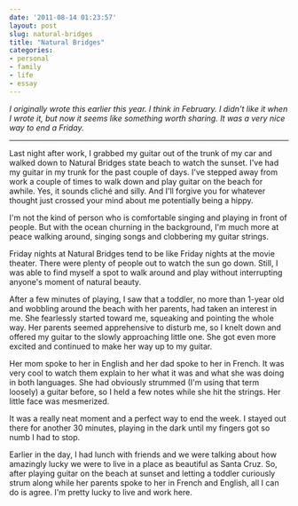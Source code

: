 ```yaml
---
date: '2011-08-14 01:23:57'
layout: post
slug: natural-bridges
title: "Natural Bridges"
categories:
- personal
- family
- life
- essay
---
```


*I originally wrote this earlier this year. I think in February. I didn't like it when I wrote it, but now it seems like something worth sharing. It was a very nice way to end a Friday.*

***

Last night after work, I grabbed my guitar out of the trunk of my car and walked down to Natural Bridges state beach to watch the sunset. I've had my guitar in my trunk for the past couple of days. I've stepped away from work a couple of times to walk down and play guitar on the beach for awhile. Yes, it sounds cliché and silly. And I'll forgive you for whatever thought just crossed your mind about me potentially being a hippy.

I'm not the kind of person who is comfortable singing and playing in front of people. But with the ocean churning in the background, I'm much more at peace walking around, singing songs and clobbering my guitar strings.

Friday nights at Natural Bridges tend to be like Friday nights at the movie theater. There were plenty of people out to watch the sun go down. Still, I was able to find myself a spot to walk around and play without interrupting anyone's moment of natural beauty.

After a few minutes of playing, I saw that a toddler, no more than 1-year old and wobbling around the beach with her parents, had taken an interest in me. She fearlessly started toward me, squeaking and pointing the whole way. Her parents seemed apprehensive to disturb me, so I knelt down and offered my guitar to the slowly approaching little one. She got even more excited and continued to make her way up to my guitar.

Her mom spoke to her in English and her dad spoke to her in French. It was very cool to watch them explain to her what it was and what she was doing in both languages. She had obviously strummed (I'm using that term loosely) a guitar before, so I held a few notes while she hit the strings. Her little face was mesmerized.

It was a really neat moment and a perfect way to end the week. I stayed out there for another 30 minutes, playing in the dark until my fingers got so numb I had to stop.

Earlier in the day, I had lunch with friends and we were talking about how amazingly lucky we were to live in a place as beautiful as Santa Cruz. So, after playing guitar on the beach at sunset and letting a toddler curiously strum along while her parents spoke to her in French and English, all I can do is agree. I'm pretty lucky to live and work here.
